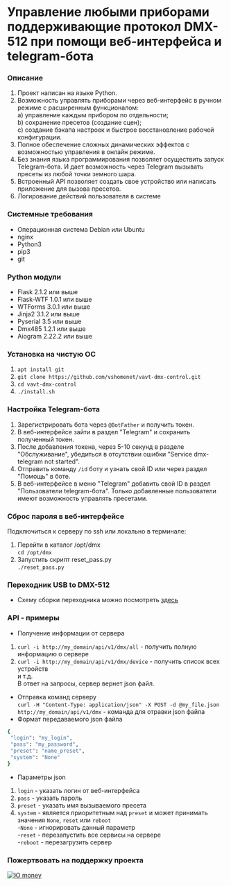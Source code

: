 Управление любыми приборами поддерживающие протокол DMX-512 при помощи веб-интерфейса и telegram-бота
===
### Описание
1. Проект написан на языке Python. 
2. Возможность управлять приборами через веб-интерфейс в ручном режиме с расширенным функционалом: \
a) управление каждым прибором по отдельности; \
b) сохранение пресетов (создание сцен); \
с) создание бэкапа настроек и быстрое восстановление рабочей конфигурации.
3. Полное обеспечение сложных динамических эффектов с возможностью управления  в онлайн режиме. 
4. Без знания языка программирования позволяет осуществить запуск Telegram-бота. И дает возможность через Telegram вызывать пресеты из любой точки земного шара.
5. Встроенный API позволяет создать свое устройство или написать приложение для вызова пресетов.
6. Логирование действий пользователя в системе

### Системные требования
* Операционная система Debian или Ubuntu
* nginx
* Python3
* pip3
* git

### Python модули
* Flask 2.1.2 или выше
* Flask-WTF 1.0.1 или выше
* WTForms 3.0.1 или выше
* Jinja2 3.1.2 или выше
* Pyserial 3.5 или выше
* Dmx485 1.2.1 или выше
* Aiogram 2.22.2 или выше

### Установка на чистую ОС
1. `apt install git`
2. `git clone https://github.com/vshomenet/vavt-dmx-control.git`
3. `cd vavt-dmx-control` 
4. `./install.sh`

###  Настройка Telegram-бота
1. Зарегистрировать бота через `@BotFather` и получить токен.
2. В веб-интерфейсе зайти в раздел "Telegram" и сохранить полученный токен.
3. После добавления токена, через 5-10 секунд в разделе "Обслуживание", убедиться в отсутствии ошибки "Service dmx-telegram not started".
4. Отправить команду `/id` боту и узнать свой ID или через раздел "Помощь" в боте.
5. В веб-интерфейсе в меню "Telegram" добавить свой ID в раздел "Пользователи telegram-бота". Только добавленные пользователи имеют возможность управлять пресетами.

### Сброс пароля в веб-интерфейсе
Подключиться к серверу по ssh или локально в терминале:
1. Перейти в каталог /opt/dmx \
`cd /opt/dmx`
2. Запустить скрипт reset_pass.py \
`./reset_pass.py` 

### Переходник USB to DMX-512
* Схему сборки переходника можно посмотреть [здесь](circuit_diagram)

### API - примеры
* Получение информации от сервера
1. `curl -i http://my_domain/api/v1/dmx/all` - получить полную информацию о сервере
2. `curl -i http://my_domain/api/v1/dmx/device` - получить список всех устройств \
и т.д.\
В ответ на запросы, сервер вернет json файл.
* Отправка команд серверу\
`curl -H "Content-Type: application/json" -X POST -d @my_file.json http://my_domain/api/v1/dmx` - команда для отравки json файла
* Формат передаваемого json файла
```rb
{
 "login": "my_login", 
 "pass": "my_password", 
 "preset": "name_preset",
 "system": "None"
}
```
* Параметры json 
1. `login` - указать логин от веб-интерфейса 
2. `pass` - указать пароль 
3. `preset` - указать имя вызываемого пресета 
4. `system` - является приоритетным над `preset` и может принимать значения `None`, `reset` или `reboot` \
-`None` -  игнорировать данный параметр \
-`reset` -  перезапустить все сервисы на сервере \
-`reboot` - перезагрузить сервер

### Пожертвовать на поддержку проекта
[![Ю money](https://www.paypalobjects.com/en_US/i/btn/btn_donateCC_LG.gif)](https://yoomoney.ru/fundraise/BipPxgNsYWg.221118)
